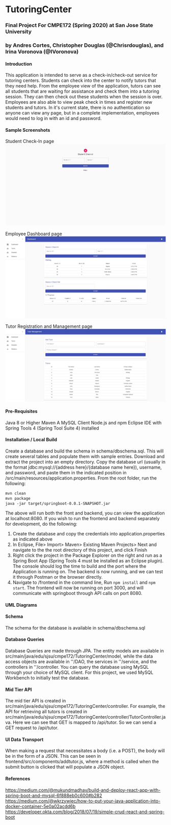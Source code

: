# TutoringCenter
### Final Project For CMPE172 (Spring 2020) at San Jose State University
### by Andres Cortes, Christopher Douglas (@Chrisrdouglas), and Irina Voronova (@IVoronova)

#### Introduction
This application is intended to serve as a check-in/check-out service for tutoring centers. Students can check into the center to notify tutors that they need help. From the employee view of the application, tutors can see all students that are waiting for assistance and check them into a tutoring session. They can then check out these students when the session is over. Employees are also able to view peak check in times and register new students and tutors. In it's current state, there is no authentication so anyone can view any page, but in a complete implementation, employees would need to log in with an id and password. 

#### Sample Screenshots
Student Check-In page
<img
src="StudentCheckIn.JPG"
raw=true
/>

Employee Dashboard page
<img
src="EmployeeDashboard.JPG"
raw=true
/>

Tutor Registration and Management page
<img
src="RegisterTutor.JPG"
raw=true
/>

#### Pre-Requisites
Java 8 or Higher
Maven
A MySQL Client
Node.js and npm
Eclipse IDE with Spring Tools 4 (Spring Tool Suite 4) installed
#### Installation / Local Build
Create a database and build the schema in schema/dbschema.sql. This will create several tables and populate them with sample entries. Download and extract the project into an empty directory. Copy the database url (usually in the format jdbc:mysql://{address here}/{database name here}), username, and password, and paste them in the indicated position in /src/main/resources/application.properties. From the root folder, run the following:
```
mvn clean
mvn package
java -jar target/springboot-0.0.1-SNAPSHOT.jar
```
The above will run both the front and backend, you can view the application at localhost:8080. If you wish to run the frontend and backend separately for development, do the following:
1. Create the database and copy the credentials into application.properties as indicated above
2. In Eclipse, File> Import> Maven> Existing Maven Projects> Next and navigate to the the root directory of this project, and click Finish
3. Right click the project in the Package Explorer on the right and run as a Spring Boot App (Spring Tools 4 must be installed as an Eclipse plugin). The console should log the time to build and the port where the Application is running on. The backend is now running, and we can test it through Postman or the browser directly.
4. Navigate to /frontend in the command line, Run `npm install` and `npm start`. The frontend will now be running on port 3000, and will communicate with springboot through API calls on port 8080. 
#### UML Diagrams

#### Schema
The schema for the database is available in schema/dbschema.sql
#### Database Queries
Database Queries are made through JPA. The entity models are available in src/main/java/edu/sjsu/cmpe172/TutoringCenter/model, while the data access objects are available in ''/DAO, the services in ''/service, and the controllers in ''/controller. You can query the database using MySQL through your choice of MySQL client. For this project, we used MySQL Workbench to initially test the database.
#### Mid Tier API
The mid tier API is created in src/main/java/edu/sjsu/cmpe172/TutoringCenter/controller. For example, the API for retrieving all tutors is created in src/main/java/edu/sjsu/cmpe172/TutoringCenter/controller/TutorController.java. Here we can see that GET is mapped to /api/tutor. So we can send a GET request to /api/tutor.
#### UI Data Transport
When making a request that necessitates a body (i.e. a POST), the body will be in the form of a JSON. This can be seen in frontend/src/components/addtutor.js, where a method is called when the submit button is clicked that will populate a JSON object.
#### References
https://medium.com/@mukundmadhav/build-and-deploy-react-app-with-spring-boot-and-mysql-6f888eb0c600#b282
https://medium.com/@wkrzywiec/how-to-put-your-java-application-into-docker-container-5e0a02acdd6b
https://developer.okta.com/blog/2018/07/19/simple-crud-react-and-spring-boot

